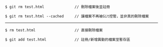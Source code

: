 ```
$ git rm test.html				// 刪除檔案後並註冊
```

```
$ git rm test.html --cached		// 讓檔案不再被Git控管，並非真的刪除檔案
```

---

```
$ rm test.html					// 直接刪除檔案
```

```
$ git add test.html				// 註冊/新增異動的檔案至暫存區
```